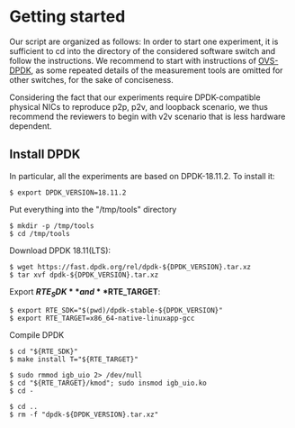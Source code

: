 # Getting started

Our script are organized as follows: 
In order to start one experiment, it is sufficient to cd into the directory of the considered software switch and follow the instructions. We recommend to start with instructions of [OVS-DPDK](https://github.com/ztz1989/software-switches/tree/artifacts/ovs-dpdk), as some repeated details of the measurement tools are omitted for other switches, for the sake of conciseness.

Considering the fact that our experiments require DPDK-compatible physical NICs to reproduce p2p, p2v, and loopback scenario, we thus recommend the reviewers to begin with v2v scenario that is less hardware dependent.

## Install DPDK
In particular, all the experiments are based on DPDK-18.11.2. To install it:

	$ export DPDK_VERSION=18.11.2

Put everything into the "/tmp/tools" directory

	$ mkdir -p /tmp/tools
	$ cd /tmp/tools

Download DPDK 18.11(LTS):

	$ wget https://fast.dpdk.org/rel/dpdk-${DPDK_VERSION}.tar.xz
	$ tar xvf dpdk-${DPDK_VERSION}.tar.xz

Export **$RTE_SDK** and **$RTE_TARGET**:

	$ export RTE_SDK="$(pwd)/dpdk-stable-${DPDK_VERSION}"
	$ export RTE_TARGET=x86_64-native-linuxapp-gcc

Compile DPDK

	$ cd "${RTE_SDK}"
	$ make install T="${RTE_TARGET}"

	$ sudo rmmod igb_uio 2> /dev/null
	$ cd "${RTE_TARGET}/kmod"; sudo insmod igb_uio.ko
	$ cd -

	$ cd ..
	$ rm -f "dpdk-${DPDK_VERSION}.tar.xz"
